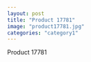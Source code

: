 ```yaml
---
layout: post
title: "Product 17781"
image: "product17781.jpg"
categories: "category1"
---
```

Product 17781

